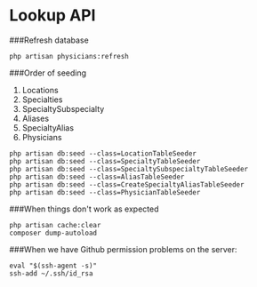 # Lookup API

###Refresh database
```
php artisan physicians:refresh
```

###Order of seeding
1. Locations
2. Specialties
3. SpecialtySubspecialty
4. Aliases
5. SpecialtyAlias
6. Physicians

```
php artisan db:seed --class=LocationTableSeeder   
php artisan db:seed --class=SpecialtyTableSeeder  
php artisan db:seed --class=SpecialtySubspecialtyTableSeeder  
php artisan db:seed --class=AliasTableSeeder  
php artisan db:seed --class=CreateSpecialtyAliasTableSeeder  
php artisan db:seed --class=PhysicianTableSeeder  
```

###When things don't work as expected
```
php artisan cache:clear 
composer dump-autoload
```

###When we have Github permission problems on the server:
```
eval "$(ssh-agent -s)"
ssh-add ~/.ssh/id_rsa 
```

